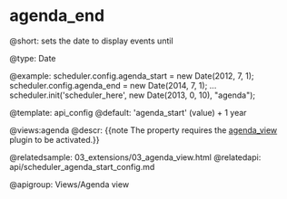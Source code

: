 agenda_end
=============
@short: sets the date to display events until
	

@type: Date


@example:
scheduler.config.agenda_start = new Date(2012, 7, 1);
scheduler.config.agenda_end = new Date(2014, 7, 1);
...
scheduler.init('scheduler_here', new Date(2013, 0, 10), "agenda");

@template:	api_config
@default: 'agenda_start' (value) + 1 year

@views:agenda
@descr:
{{note The property requires the [agenda_view](extensions_list.md#agendaview) plugin to be activated.}}

@relatedsample:
	03_extensions/03_agenda_view.html
@relatedapi:
	api/scheduler_agenda_start_config.md

@apigroup: Views/Agenda view
